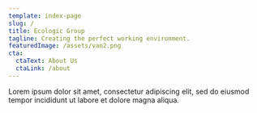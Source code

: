 ```yaml
---
template: index-page
slug: /
title: Ecologic Group
tagline: Creating the perfect working environment.
featuredImage: /assets/van2.png
cta:
  ctaText: About Us
  ctaLink: /about
---
```

Lorem ipsum dolor sit amet, consectetur adipiscing elit, sed do eiusmod tempor incididunt ut labore et dolore magna aliqua.